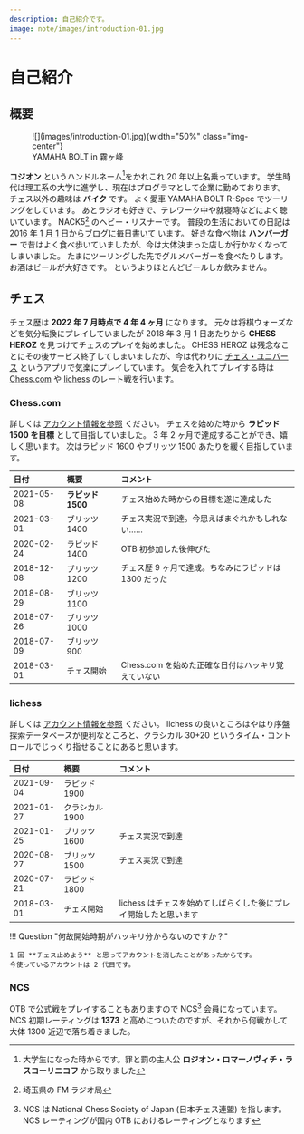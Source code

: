 ```yaml
---
description: 自己紹介です。
image: note/images/introduction-01.jpg
---
```


# 自己紹介

## 概要

<figure markdown>
  ![](images/introduction-01.jpg){width="50%" class="img-center"}
  <figcaption>YAMAHA BOLT in 霧ヶ峰</figcaption>
</figure>

**コジオン** というハンドルネーム[^1]をかれこれ 20 年以上名乗っています。
学生時代は理工系の大学に進学し、現在はプログラマとして企業に勤めております。
チェス以外の趣味は **バイク** です。
よく愛車 YAMAHA BOLT R-Spec でツーリングをしています。
あとラジオも好きで、テレワーク中や就寝時などによく聴いています。
NACK5[^2] のヘビー・リスナーです。
普段の生活においての日記は [2016 年 1 月 1 日からブログに毎日書いて](https://kojion.com/) います。
好きな食べ物は **ハンバーガー** で昔はよく食べ歩いていましたが、今は大体決まった店しか行かなくなってしまいました。
たまにツーリングした先でグルメバーガーを食べたりします。
お酒はビールが大好きです。
というよりほとんどビールしか飲みません。

## チェス

チェス歴は **2022 年 7 月時点で 4 年 4 ヶ月** になります。
元々は将棋ウォーズなどを気分転換にプレイしていましたが 2018 年 3 月 1 日あたりから **CHESS HEROZ** を見つけてチェスのプレイを始めました。
CHESS HEROZ は残念なことにその後サービス終了してしまいましたが、今は代わりに [チェス・ユニバース](https://chess-universe.net/)
というアプリで気楽にプレイしています。
気合を入れてプレイする時は [Chess.com](https://chess.com/) や [lichess](https://lichess.org/) のレート戦を行います。

### Chess.com

詳しくは [アカウント情報を参照](https://chess.com/member/zbxah/) ください。
チェスを始めた時から **ラピッド 1500 を目標** として目指していました。
3 年 2 ヶ月で達成することができ、嬉しく思います。
次はラピッド 1600 やブリッツ 1500 あたりを緩く目指しています。

|日付|概要|コメント|
|:--|:--|:--|
|2021-05-08|**ラピッド 1500**|チェス始めた時からの目標を遂に達成した|
|2021-03-01|ブリッツ 1400|チェス実況で到達。今思えばまぐれかもしれない……|
|2020-02-24|ラピッド 1400|OTB 初参加した後伸びた|
|2018-12-08|ブリッツ 1200|チェス歴 9 ヶ月で達成。ちなみにラピッドは 1300 だった|
|2018-08-29|ブリッツ 1100||
|2018-07-26|ブリッツ 1000||
|2018-07-09|ブリッツ 900||
|2018-03-01|チェス開始|Chess.com を始めた正確な日付はハッキリ覚えていない|

### lichess

詳しくは [アカウント情報を参照](https://lichess.org/@/zbxah) ください。
lichess の良いところはやはり序盤探索データベースが便利なところと、クラシカル 30+20 というタイム・コントロールでじっくり指せることにあると思います。

|日付|概要|コメント|
|:--|:--|:--|
|2021-09-04|ラピッド 1900||
|2021-01-27|クラシカル 1900||
|2021-01-25|ブリッツ 1600|チェス実況で到達|
|2020-08-27|ブリッツ 1500|チェス実況で到達|
|2020-07-21|ラピッド 1800||
|2018-03-01|チェス開始|lichess はチェスを始めてしばらくした後にプレイ開始したと思います|

!!! Question "何故開始時期がハッキリ分からないのですか？"

    1 回 **チェス止めよう** と思ってアカウントを消したことがあったからです。
    今使っているアカウントは 2 代目です。

### NCS

OTB で公式戦をプレイすることもありますので NCS[^3] 会員になっています。
NCS 初期レーティングは **1373** と高めについたのですが、それから何戦かして大体 1300 近辺で落ち着きました。

[^1]: 大学生になった時からです。罪と罰の主人公 **ロジオン・ロマーノヴィチ・ラスコーリニコフ** から取りました
[^2]: 埼玉県の FM ラジオ局
[^3]: NCS は National Chess Society of Japan (日本チェス連盟) を指します。NCS レーティングが国内 OTB におけるレーティングとなります